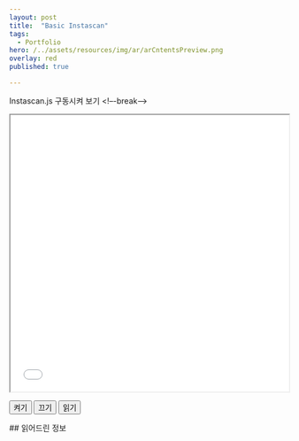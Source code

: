 ```yaml
---
layout: post
title:  "Basic Instascan"
tags:
  - Portfolio
hero: /../assets/resources/img/ar/arCntentsPreview.png
overlay: red
published: true

---
```

Instascan.js 구동시켜 보기 
<!–-break-–>

<iframe width="100%" height="500px;" src="/../assets/resources/html/instascan.html"></iframe>

<button id="onBtn" onClick="onInstascan();">켜기</button> 
<button id="offBtn" onClick="offInstascan();">끄기</button>
<button id="readBtn" onclick="readInstascan();">읽기</button>

<script type="text/javascript">
function onInstascan (){
	console.log('켜기');
}

function offInstascan (){
	console.log('끄기');
}

function readInstascan (){
	console.log('읽기');
}
</script>

<div id="readView">
## 읽어드린 정보
</div>

